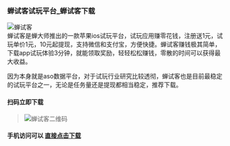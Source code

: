 ### 蝉试客试玩平台_蝉试客下载
![蝉试客](http://shiwan.pro/img/chanshike.jpg)<br/>
蝉试客是蝉大师推出的一款苹果ios试玩平台，试玩应用赚零花钱，注册送1元，试玩单价1元，10元起提现，支持微信和支付宝，方便快捷。蝉试客赚钱极其简单，下载app试玩体验3分钟，就能领取奖励，轻轻松松赚钱，零散的时间可以获得最大收益。


因为本身就是aso数据平台，对于试玩行业研究比较透彻，蝉试客也是目前最稳定的试玩平台之一，无论是任务量还是提现都相当稳定，推荐下载。

#### 扫码立即下载  
> ![蝉试客二维码](http://shiwan.pro/img/chanshike-qr.jpg "蝉试客二维码")<br/>

#### 手机访问可以 [直接点击下载](http://csk1.jinchanzhuanqian.com/?uid=3397474 "直接点击下载")
